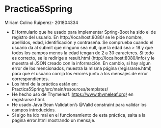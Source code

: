 # Practica5Spring
Miriam Colino Ruiperez- 201804334

- El formulario que he usado para implementar Spring-Boot ha sido el de registro del usuario. En http://localhost:8080/ se le pide nombre, apellidos, edad, identificación y contraseña. Se comprueba cuando el usuario da al submit que ninguno sea null, que la edad sea > 18 y que todos los campos menos la edad tengan de 2 a 30 caracteres. Si todo es correcto, se le redirige a result.html (http://localhost:8080/info) y le muestra el JSON creado con la información. En cambio, si hay algun error de los mencionados, muestra la misma página (regisrarse.html) para que el usuario corrija los errores junto a los mensajes de error correspondientes. 
- Los html de la práctica están en: Practica5Spring/src/main/resources/templates/
- He hecho uso de Thymeleaf: https://www.thymeleaf.org/ en registrarse.html.
- He usado Java Bean Validation’s @Valid constraint para validar los campos introducidos.
- Si algo ha ido mal en el funcionamiento de esta práctica, salta a la pagina error.html mostrando un mensaje.
